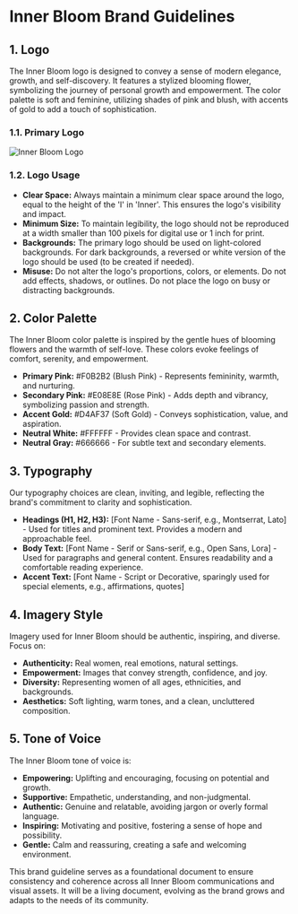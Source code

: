 # Inner Bloom Brand Guidelines

## 1. Logo

The Inner Bloom logo is designed to convey a sense of modern elegance, growth, and self-discovery. It features a stylized blooming flower, symbolizing the journey of personal growth and empowerment. The color palette is soft and feminine, utilizing shades of pink and blush, with accents of gold to add a touch of sophistication.

### 1.1. Primary Logo

![Inner Bloom Logo](/home/ubuntu/inner_bloom_logo.png)

### 1.2. Logo Usage

*   **Clear Space:** Always maintain a minimum clear space around the logo, equal to the height of the 'I' in 'Inner'. This ensures the logo's visibility and impact.
*   **Minimum Size:** To maintain legibility, the logo should not be reproduced at a width smaller than 100 pixels for digital use or 1 inch for print.
*   **Backgrounds:** The primary logo should be used on light-colored backgrounds. For dark backgrounds, a reversed or white version of the logo should be used (to be created if needed).
*   **Misuse:** Do not alter the logo's proportions, colors, or elements. Do not add effects, shadows, or outlines. Do not place the logo on busy or distracting backgrounds.

## 2. Color Palette

The Inner Bloom color palette is inspired by the gentle hues of blooming flowers and the warmth of self-love. These colors evoke feelings of comfort, serenity, and empowerment.

*   **Primary Pink:** #F0B2B2 (Blush Pink) - Represents femininity, warmth, and nurturing.
*   **Secondary Pink:** #E08E8E (Rose Pink) - Adds depth and vibrancy, symbolizing passion and strength.
*   **Accent Gold:** #D4AF37 (Soft Gold) - Conveys sophistication, value, and aspiration.
*   **Neutral White:** #FFFFFF - Provides clean space and contrast.
*   **Neutral Gray:** #666666 - For subtle text and secondary elements.

## 3. Typography

Our typography choices are clean, inviting, and legible, reflecting the brand's commitment to clarity and sophistication.

*   **Headings (H1, H2, H3):** [Font Name - Sans-serif, e.g., Montserrat, Lato] - Used for titles and prominent text. Provides a modern and approachable feel.
*   **Body Text:** [Font Name - Serif or Sans-serif, e.g., Open Sans, Lora] - Used for paragraphs and general content. Ensures readability and a comfortable reading experience.
*   **Accent Text:** [Font Name - Script or Decorative, sparingly used for special elements, e.g., affirmations, quotes]

## 4. Imagery Style

Imagery used for Inner Bloom should be authentic, inspiring, and diverse. Focus on:

*   **Authenticity:** Real women, real emotions, natural settings.
*   **Empowerment:** Images that convey strength, confidence, and joy.
*   **Diversity:** Representing women of all ages, ethnicities, and backgrounds.
*   **Aesthetics:** Soft lighting, warm tones, and a clean, uncluttered composition.

## 5. Tone of Voice

The Inner Bloom tone of voice is:

*   **Empowering:** Uplifting and encouraging, focusing on potential and growth.
*   **Supportive:** Empathetic, understanding, and non-judgmental.
*   **Authentic:** Genuine and relatable, avoiding jargon or overly formal language.
*   **Inspiring:** Motivating and positive, fostering a sense of hope and possibility.
*   **Gentle:** Calm and reassuring, creating a safe and welcoming environment.

This brand guideline serves as a foundational document to ensure consistency and coherence across all Inner Bloom communications and visual assets. It will be a living document, evolving as the brand grows and adapts to the needs of its community.



